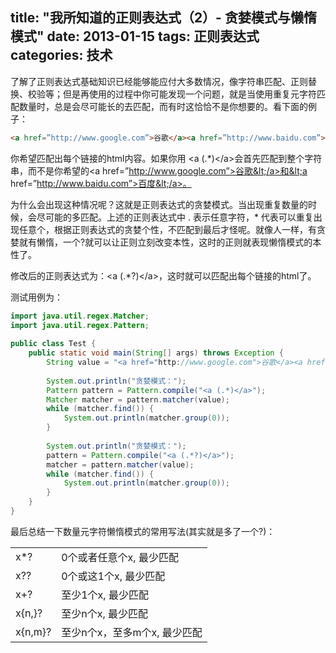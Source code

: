 title: "我所知道的正则表达式（2）- 贪婪模式与懒惰模式"
date: 2013-01-15
tags: 正则表达式
categories: 技术
---

了解了正则表达式基础知识已经能够能应付大多数情况，像字符串匹配、正则替换、校验等；但是再使用的过程中你可能发现一个问题，就是当使用重复元字符匹配数量时，总是会尽可能长的去匹配，而有时这恰恰不是你想要的。看下面的例子：

``` html
<a href=”http://www.google.com”>谷歌</a><a href=”http://www.baidu.com”>百度</a>
```

你希望匹配出每个链接的html内容。如果你用 &lt;a (.*)&lt;/a>会首先匹配到整个字符串，而不是你希望的&lt;a href=”http://www.google.com”>谷歌&lt;/a>和&lt;a href=”http://www.baidu.com”>百度&lt;/a>。

为什么会出现这种情况呢？这就是正则表达式的贪婪模式。当出现重复数量的时候，会尽可能的多匹配。上述的正则表达式中 . 表示任意字符，* 代表可以重复出现任意个，根据正则表达式的贪婪个性，不匹配到最后才怪呢。就像人一样，有贪婪就有懒惰，一个?就可以让正则立刻改变本性，这时的正则就表现懒惰模式的本性了。

修改后的正则表达式为：&lt;a (.*?)&lt;/a>，这时就可以匹配出每个链接的html了。

测试用例为：

``` java
import java.util.regex.Matcher;
import java.util.regex.Pattern;
 
public class Test {
    public static void main(String[] args) throws Exception {
        String value = "<a href="http://www.google.com">谷歌</a><a href="http://www.baidu.com">百度</a>";
 
        System.out.println("贪婪模式：");
        Pattern pattern = Pattern.compile("<a (.*)</a>");
        Matcher matcher = pattern.matcher(value);
        while (matcher.find()) {
            System.out.println(matcher.group(0));
        }
 
        System.out.println("贪婪模式：");
        pattern = Pattern.compile("<a (.*?)</a>");
        matcher = pattern.matcher(value);
        while (matcher.find()) {
            System.out.println(matcher.group(0));
        }
    }
}
```

最后总结一下数量元字符懒惰模式的常用写法(其实就是多了一个?)：

<table><tr><td>x*?</td><td>0个或者任意个x, 最少匹配</td></tr><tr><td>x??</td><td>0个或这1个x, 最少匹配</td></tr><tr><td>x+?</td><td>至少1个x, 最少匹配</td></tr><tr><td>x{n,}?</td><td>至少n个x, 最少匹配</td></tr><tr><td>x{n,m}?</td><td>至少n个x，至多m个x, 最少匹配</td></tr></table>
